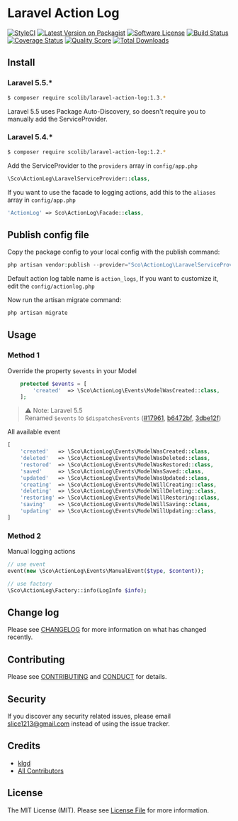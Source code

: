 # Laravel Action Log

[![StyleCI][ico-styleci]][link-styleci]
[![Latest Version on Packagist][ico-version]][link-packagist]
[![Software License][ico-license]](LICENSE.md)
[![Build Status][ico-travis]][link-travis]
[![Coverage Status][ico-scrutinizer]][link-scrutinizer]
[![Quality Score][ico-code-quality]][link-code-quality]
[![Total Downloads][ico-downloads]][link-downloads]

## Install

### Laravel 5.5.*

``` bash
$ composer require scolib/laravel-action-log:1.3.*
```

Laravel 5.5 uses Package Auto-Discovery, so doesn't require you to manually add the ServiceProvider.

### Laravel 5.4.*

``` bash
$ composer require scolib/laravel-action-log:1.2.*
```

Add the ServiceProvider to the `providers` array in `config/app.php`

```php
\Sco\ActionLog\LaravelServiceProvider::class,
```

If you want to use the facade to logging actions, add this to the `aliases` array in `config/app.php`

```php
'ActionLog' => Sco\ActionLog\Facade::class,
```

## Publish config file

Copy the package config to your local config with the publish command:

```php
php artisan vendor:publish --provider="Sco\ActionLog\LaravelServiceProvider"
```

Default action log table name is `action_logs`, If you want to customize it, edit the `config/actionlog.php`

Now run the artisan migrate command:
```php
php artisan migrate
```

## Usage

### Method 1

Override the property `$events` in your Model

```php
    protected $events = [
        'created'  => \Sco\ActionLog\Events\ModelWasCreated::class,
    ];
```

> ⚠ Note: Laravel 5.5   
> Renamed `$events` to `$dispatchesEvents` ([#17961](https://github.com/laravel/framework/pull/17961), [b6472bf](https://github.com/laravel/framework/commit/b6472bf6fec1af6e76604aaf3f7fed665440ac66), [3dbe12f](https://github.com/laravel/framework/commit/3dbe12f16f470e3bca868576d517d57876bc50af))

All available event

```php
[
    'created'   => \Sco\ActionLog\Events\ModelWasCreated::class,
    'deleted'   => \Sco\ActionLog\Events\ModelWasDeleted::class,
    'restored'  => \Sco\ActionLog\Events\ModelWasRestored::class,
    'saved'     => \Sco\ActionLog\Events\ModelWasSaved::class,
    'updated'   => \Sco\ActionLog\Events\ModelWasUpdated::class,
    'creating'  => \Sco\ActionLog\Events\ModelWillCreating::class,
    'deleting'  => \Sco\ActionLog\Events\ModelWillDeleting::class,
    'restoring' => \Sco\ActionLog\Events\ModelWillRestoring::class,
    'saving'    => \Sco\ActionLog\Events\ModelWillSaving::class,
    'updating'  => \Sco\ActionLog\Events\ModelWillUpdating::class,
]
```

### Method 2
Manual logging actions

```php
// use event
event(new \Sco\ActionLog\Events\ManualEvent($type, $content));

// use factory
\Sco\ActionLog\Factory::info(LogInfo $info);
```


## Change log

Please see [CHANGELOG](CHANGELOG.md) for more information on what has changed recently.

## Contributing

Please see [CONTRIBUTING](CONTRIBUTING.md) and [CONDUCT](CONDUCT.md) for details.

## Security

If you discover any security related issues, please email slice1213@gmail.com instead of using the issue tracker.

## Credits

- [klgd][link-author]
- [All Contributors][link-contributors]

## License

The MIT License (MIT). Please see [License File](LICENSE.md) for more information.

[ico-styleci]: https://styleci.io/repos/89337140/shield?branch=master
[ico-version]: https://img.shields.io/packagist/v/ScoLib/laravel-action-log.svg?style=flat-square
[ico-license]: https://img.shields.io/badge/license-MIT-brightgreen.svg?style=flat-square
[ico-travis]: https://img.shields.io/travis/ScoLib/laravel-action-log/master.svg?style=flat-square
[ico-scrutinizer]: https://img.shields.io/scrutinizer/coverage/g/ScoLib/laravel-action-log.svg?style=flat-square
[ico-code-quality]: https://img.shields.io/scrutinizer/g/ScoLib/laravel-action-log.svg?style=flat-square
[ico-downloads]: https://img.shields.io/packagist/dt/ScoLib/laravel-action-log.svg?style=flat-square

[link-styleci]: https://styleci.io/repos/89337140
[link-packagist]: https://packagist.org/packages/ScoLib/laravel-action-log
[link-travis]: https://travis-ci.org/ScoLib/laravel-action-log
[link-scrutinizer]: https://scrutinizer-ci.com/g/ScoLib/laravel-action-log/code-structure
[link-code-quality]: https://scrutinizer-ci.com/g/ScoLib/laravel-action-log
[link-downloads]: https://packagist.org/packages/ScoLib/laravel-action-log
[link-author]: https://github.com/klgd
[link-contributors]: ../../contributors
